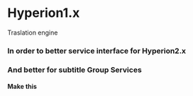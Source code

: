 # Hyperion1.x

Traslation engine

### In order to better service interface for Hyperion2.x

### And better for subtitle Group Services

#### Make this
